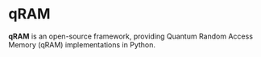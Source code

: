 # qRAM

**qRAM** is an open-source framework, providing Quantum Random Access Memory (qRAM) implementations in Python.
